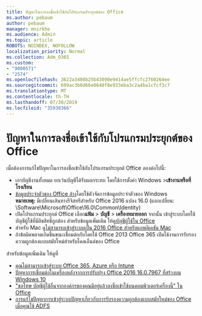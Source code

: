```yaml
---
title: ปัญหาในการลงชื่อเข้าใช้กับโปรแกรมประยุกต์ของ Office
ms.author: pebaum
author: pebaum
manager: mnirkhe
ms.audience: Admin
ms.topic: article
ROBOTS: NOINDEX, NOFOLLOW
localization_priority: Normal
ms.collection: Adm_O365
ms.custom:
- "9000571"
- "2574"
ms.openlocfilehash: 3622a3408b25b43090e9414ae5ffcfc2760264ee
ms.sourcegitcommit: 699ac3b0d66e0640f8e933eba3c2a4ba1cfcf3c7
ms.translationtype: MT
ms.contentlocale: th-TH
ms.lasthandoff: 07/30/2019
ms.locfileid: "35938366"
---
```

# <a name="issues-signing-in-to-office-apps"></a>ปัญหาในการลงชื่อเข้าใช้กับโปรแกรมประยุกต์ของ Office

เมื่อต้องการแก้ไขปัญหาในการลงชื่อเข้าใช้กับโปรแกรมประยุกต์ Office ลองต่อไปนี้:

- เอาบัญชีงานทั้งหมด ยกเว้นบัญชีได้รับผลกระทบ โดยใช้การตั้งค่า Windows >**เข้างานหรือที่โรงเรียน**
- [ข้อมูลประจำตัวของ Office ล้าง](https://docs.microsoft.com/office/troubleshoot/error-messages/another-account-already-signed-in#step-3-clear-cached-credentials-on-the-computer)โดยใช้ตัวจัดการข้อมูลประจำตัวของ Windows<br/>
    **หมายเหตุ:** มีเปลี่ยนเส้นทางรีจิสทรีสำหรับ Office 2016 แปลง 16.0 (แลกเปลี่ยน: \Software\Microsoft\Office\16.0\Common\Identity\)
- เปิดโปรแกรมประยุกต์ Office เลือก**แฟ้ม** > **บัญชี** > **เครื่องหมายออก** จากนั้น เข้าสู่ระบบโดยใช้บัญชีผู้ใช้ที่มีลิขสิทธิ์ถูกต้อง สำหรับข้อมูลเพิ่มเติม ให้ดู[บัญชีผู้ใช้ใน Office](https://support.office.com/article/accounts-in-office-628ea040-f265-49de-b986-be09c3ebf8a9)
- สำหรับ Mac ดู[ไม่สามารถเข้าสู่ระบบเป็น 2016 Office สำหรับแอพลิเคชัน Mac](https://docs.microsoft.com/office365/troubleshoot/authentication/sign-in-to-office-2016-for-mac-fail)
- ถ้าข้อผิดพลาดเกิดขึ้นขณะเชื่อมต่อกับโดยใช้ Office 2013 Office 365 เปิดใช้งานการรับรองความถูกต้องแบบสมัยใหม่สำหรับไคลเอ็นต์ของ Office

สำหรับข้อมูลเพิ่มเติม ให้ดูที่
- [คุณไม่สามารถเข้าสู่ระบบ Office 365, Azure หรือ Intune](https://docs.microsoft.com/office365/troubleshoot/authentication/sign-in-to-office-365-azure-intune)
- [ปัญหาการเชื่อมต่อในเครื่องหลังจากการปรับปรุง Office 2016 16.0.7967 ที่สร้างบน Windows 10](https://docs.microsoft.com/office365/troubleshoot/administration/connection-issue-when-sign-in-office-2016)
- ["ขอโทษ บัญชีผู้ใช้อื่นจากองค์กรของคุณมีอยู่แล้วลงชื่อเข้าใช้บนคอมพิวเตอร์เครื่องนี้" ใน Office](https://docs.microsoft.com/office/troubleshoot/error-messages/another-account-already-signed-in)
- [การแก้ไขปัญหาการเข้าสู่ระบบปัญหาเกี่ยวกับการรับรองความถูกต้องแบบสมัยใหม่ของ Office เมื่อคุณใช้ ADFS](https://docs.microsoft.com/office365/troubleshoot/authentication/sign-in-issue-with-modern-auth)